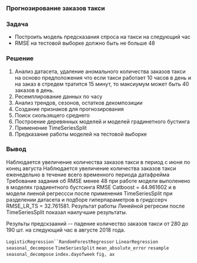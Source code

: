 ### Прогнозирование заказов такси

### Задача

- Построить модель предсказания спроса на такси на следующий час
- RMSE на тестовой выборке должно быть не больше 48

### Решение

1. Анализ датасета, удаление аномального количества заказов такси на осново предположения что если такси работает 10 часов в день и на заказ в стредем тратится 15 минут, то максиумум может быть 40 заказов в день.
2. Ресемплирование данных по часу 
3. Анализ трендов, сезонов, остатков декомпозиции
4. Создание признаков для прогнозирования
5. Поиск скользящего среднего
6. Построение деревянных моделей и моделей градинетного бустинга
7. Применение TimeSeriesSplit
8. Предказание работы моделей на тестовой выборке



### Вывод
Наблюдается увеличение количества заказов такси в период с июня по конец августа
Наблюдается увеличение количества заказов такси еженедельно в течение всего временного периода датафрейма
Требование задания об RMSE менее 48 при работе модели выполенено в моделях градиентного бустсинга RMSE Catboost = 44.961602 и в модели лиеной регрессси после применения TimeSeriesSplit при разделении датасета и подборе  гиперпараметров в гридссерч RMSE_LR_TS = 32.761581. Результат работы Линейной регресии после TimeSeriesSplit показал наилучшие результаты.

Результы предскзааний -- падение количество заказов такси от 280 до 190 шт. на следующий час в августе 2018 года. 


`LogisticRegression``RandomForestRegressor` `LinearRegression` `seasonal_decompose` `TimeSeriesSplit` `mean_absolute_error` `resample` `seasonal_decompose`
`index.dayofweek` `fig, ax`

